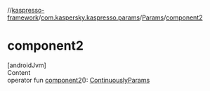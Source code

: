 //[kaspresso-framework](../../index.md)/[com.kaspersky.kaspresso.params](../index.md)/[Params](index.md)/[component2](component2.md)



# component2  
[androidJvm]  
Content  
operator fun [component2](component2.md)(): [ContinuouslyParams](../-continuously-params/index.md)  



